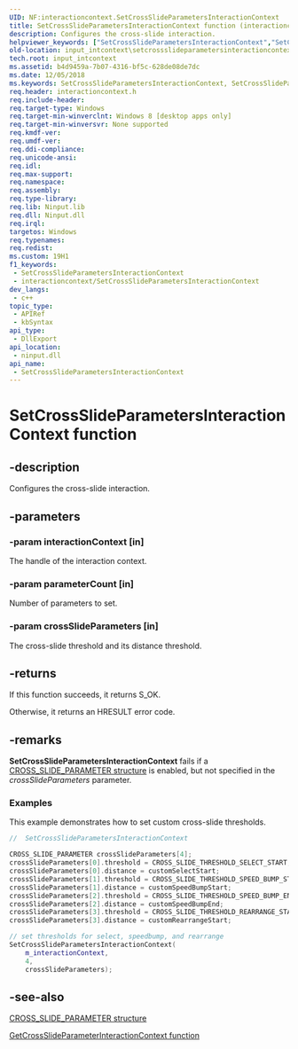 ```yaml
---
UID: NF:interactioncontext.SetCrossSlideParametersInteractionContext
title: SetCrossSlideParametersInteractionContext function (interactioncontext.h)
description: Configures the cross-slide interaction.
helpviewer_keywords: ["SetCrossSlideParametersInteractionContext","SetCrossSlideParametersInteractionContext function","input_intcontext.setcrossslideparametersinteractioncontext","interactioncontext.setcrossslideparametersinteractioncontext","interactioncontext/SetCrossSlideParametersInteractionContext"]
old-location: input_intcontext\setcrossslideparametersinteractioncontext.htm
tech.root: input_intcontext
ms.assetid: b4d9459a-7b07-4316-bf5c-628de08de7dc
ms.date: 12/05/2018
ms.keywords: SetCrossSlideParametersInteractionContext, SetCrossSlideParametersInteractionContext function, input_intcontext.setcrossslideparametersinteractioncontext, interactioncontext.setcrossslideparametersinteractioncontext, interactioncontext/SetCrossSlideParametersInteractionContext
req.header: interactioncontext.h
req.include-header: 
req.target-type: Windows
req.target-min-winverclnt: Windows 8 [desktop apps only]
req.target-min-winversvr: None supported
req.kmdf-ver: 
req.umdf-ver: 
req.ddi-compliance: 
req.unicode-ansi: 
req.idl: 
req.max-support: 
req.namespace: 
req.assembly: 
req.type-library: 
req.lib: Ninput.lib
req.dll: Ninput.dll
req.irql: 
targetos: Windows
req.typenames: 
req.redist: 
ms.custom: 19H1
f1_keywords:
 - SetCrossSlideParametersInteractionContext
 - interactioncontext/SetCrossSlideParametersInteractionContext
dev_langs:
 - c++
topic_type:
 - APIRef
 - kbSyntax
api_type:
 - DllExport
api_location:
 - ninput.dll
api_name:
 - SetCrossSlideParametersInteractionContext
---
```


# SetCrossSlideParametersInteractionContext function

## -description

Configures the cross-slide interaction.

## -parameters

### -param interactionContext [in]

The handle of the interaction context.

### -param parameterCount [in]

Number of parameters to set.

### -param crossSlideParameters [in]

The cross-slide threshold and its distance threshold.

## -returns

If this function succeeds, it returns S_OK.

Otherwise, it returns an HRESULT error code.

## -remarks

**SetCrossSlideParametersInteractionContext** fails if a [CROSS_SLIDE_PARAMETER structure](ns-interactioncontext-cross_slide_parameter.md) is enabled, but not specified  in the *crossSlideParameters* parameter.

### Examples

This example demonstrates how to set custom cross-slide thresholds.

```cpp
//  SetCrossSlideParametersInteractionContext

CROSS_SLIDE_PARAMETER crossSlideParameters[4];
crossSlideParameters[0].threshold = CROSS_SLIDE_THRESHOLD_SELECT_START;
crossSlideParameters[0].distance = customSelectStart;
crossSlideParameters[1].threshold = CROSS_SLIDE_THRESHOLD_SPEED_BUMP_START;
crossSlideParameters[1].distance = customSpeedBumpStart;
crossSlideParameters[2].threshold = CROSS_SLIDE_THRESHOLD_SPEED_BUMP_END;
crossSlideParameters[2].distance = customSpeedBumpEnd;
crossSlideParameters[3].threshold = CROSS_SLIDE_THRESHOLD_REARRANGE_START;
crossSlideParameters[3].distance = customRearrangeStart;

// set thresholds for select, speedbump, and rearrange
SetCrossSlideParametersInteractionContext(
    m_interactionContext,
    4,
    crossSlideParameters);
```

## -see-also

[CROSS_SLIDE_PARAMETER structure](ns-interactioncontext-cross_slide_parameter.md)

[GetCrossSlideParameterInteractionContext function](nf-interactioncontext-getcrossslideparameterinteractioncontext.md)
